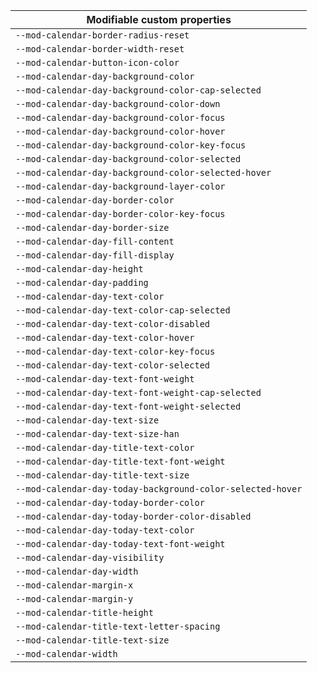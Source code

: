 | Modifiable custom properties                               |
| ---------------------------------------------------------- |
| `--mod-calendar-border-radius-reset`                       |
| `--mod-calendar-border-width-reset`                        |
| `--mod-calendar-button-icon-color`                         |
| `--mod-calendar-day-background-color`                      |
| `--mod-calendar-day-background-color-cap-selected`         |
| `--mod-calendar-day-background-color-down`                 |
| `--mod-calendar-day-background-color-focus`                |
| `--mod-calendar-day-background-color-hover`                |
| `--mod-calendar-day-background-color-key-focus`            |
| `--mod-calendar-day-background-color-selected`             |
| `--mod-calendar-day-background-color-selected-hover`       |
| `--mod-calendar-day-background-layer-color`                |
| `--mod-calendar-day-border-color`                          |
| `--mod-calendar-day-border-color-key-focus`                |
| `--mod-calendar-day-border-size`                           |
| `--mod-calendar-day-fill-content`                          |
| `--mod-calendar-day-fill-display`                          |
| `--mod-calendar-day-height`                                |
| `--mod-calendar-day-padding`                               |
| `--mod-calendar-day-text-color`                            |
| `--mod-calendar-day-text-color-cap-selected`               |
| `--mod-calendar-day-text-color-disabled`                   |
| `--mod-calendar-day-text-color-hover`                      |
| `--mod-calendar-day-text-color-key-focus`                  |
| `--mod-calendar-day-text-color-selected`                   |
| `--mod-calendar-day-text-font-weight`                      |
| `--mod-calendar-day-text-font-weight-cap-selected`         |
| `--mod-calendar-day-text-font-weight-selected`             |
| `--mod-calendar-day-text-size`                             |
| `--mod-calendar-day-text-size-han`                         |
| `--mod-calendar-day-title-text-color`                      |
| `--mod-calendar-day-title-text-font-weight`                |
| `--mod-calendar-day-title-text-size`                       |
| `--mod-calendar-day-today-background-color-selected-hover` |
| `--mod-calendar-day-today-border-color`                    |
| `--mod-calendar-day-today-border-color-disabled`           |
| `--mod-calendar-day-today-text-color`                      |
| `--mod-calendar-day-today-text-font-weight`                |
| `--mod-calendar-day-visibility`                            |
| `--mod-calendar-day-width`                                 |
| `--mod-calendar-margin-x`                                  |
| `--mod-calendar-margin-y`                                  |
| `--mod-calendar-title-height`                              |
| `--mod-calendar-title-text-letter-spacing`                 |
| `--mod-calendar-title-text-size`                           |
| `--mod-calendar-width`                                     |
